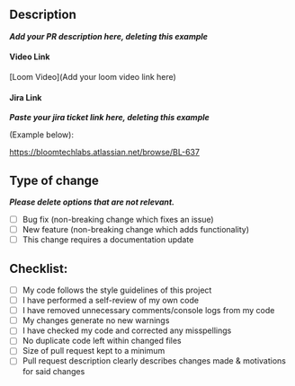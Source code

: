 ## Description

**_Add your PR description here, deleting this example_**

#### Video Link

[Loom Video](Add your loom video link here)

#### Jira Link

**_Paste your jira ticket link here, deleting this example_**

(Example below):

https://bloomtechlabs.atlassian.net/browse/BL-637

## Type of change

**_Please delete options that are not relevant._**

- [ ] Bug fix (non-breaking change which fixes an issue)
- [ ] New feature (non-breaking change which adds functionality)
- [ ] This change requires a documentation update

## Checklist:

- [ ] My code follows the style guidelines of this project
- [ ] I have performed a self-review of my own code
- [ ] I have removed unnecessary comments/console logs from my code
- [ ] My changes generate no new warnings
- [ ] I have checked my code and corrected any misspellings
- [ ] No duplicate code left within changed files
- [ ] Size of pull request kept to a minimum
- [ ] Pull request description clearly describes changes made & motivations for said changes
